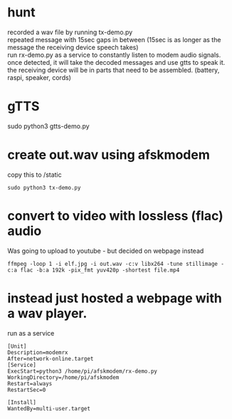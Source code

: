 # hunt
recorded a wav file by running tx-demo.py  
repeated message with 15sec gaps in between (15sec is as longer as the message the receiving device speech takes)  
run rx-demo.py as a service to constantly listen to modem audio signals.  
once detected, it will take the decoded messages and use gtts to speak it.  
the receiving device will be in parts that need to be assembled. (battery, raspi, speaker, cords)  


# gTTS
sudo python3 gtts-demo.py

# create out.wav using afskmodem
copy this to /static
```
sudo python3 tx-demo.py
```
# convert to video with lossless (flac) audio
Was going to upload to youtube - but decided on webpage instead
```
ffmpeg -loop 1 -i elf.jpg -i out.wav -c:v libx264 -tune stillimage -c:a flac -b:a 192k -pix_fmt yuv420p -shortest file.mp4
```

# instead just hosted a webpage with a wav player.
run as a service
```
[Unit]
Description=modemrx
After=network-online.target
[Service]
ExecStart=python3 /home/pi/afskmodem/rx-demo.py
WorkingDirectory=/home/pi/afskmodem
Restart=always
RestartSec=0

[Install]
WantedBy=multi-user.target
```
